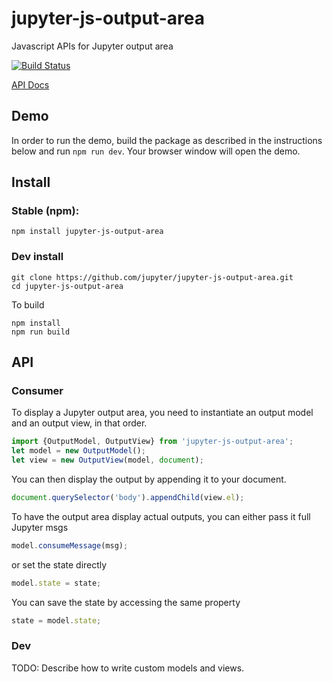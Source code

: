 # jupyter-js-output-area
Javascript APIs for Jupyter output area

[![Build Status](https://travis-ci.org/jupyter/jupyter-js-output-area.svg?branch=master)](https://travis-ci.org/jupyter/jupyter-js-output-area)

[API Docs](http://jupyter.github.io/jupyter-js-output-area/)

## Demo
In order to run the demo, build the package as described in the instructions
below and run `npm run dev`. Your browser window will open the demo.

## Install
### Stable (npm):
```
npm install jupyter-js-output-area
```

### Dev install
```
git clone https://github.com/jupyter/jupyter-js-output-area.git
cd jupyter-js-output-area
```

To build
```
npm install
npm run build
```

## API
### Consumer
To display a Jupyter output area, you need to instantiate an output model and an
output view, in that order.

```js
import {OutputModel, OutputView} from 'jupyter-js-output-area';
let model = new OutputModel();
let view = new OutputView(model, document);
```

You can then display the output by appending it to your document.
```js
document.querySelector('body').appendChild(view.el);
```

To have the output area display actual outputs, you can either pass it full
Jupyter msgs
```js
model.consumeMessage(msg);
```

or set the state directly
```js
model.state = state;
```

You can save the state by accessing the same property
```js
state = model.state;
```

### Dev
TODO: Describe how to write custom models and views.
